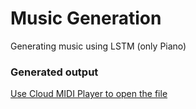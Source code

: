 # Music Generation
Generating music using LSTM (only Piano)

### Generated output

[Use Cloud MIDI Player to open the file](https://drive.google.com/file/d/1hWKYM7CJiQAJWk29KPsMAzj5Vh7gUxna/view?usp=sharing)
